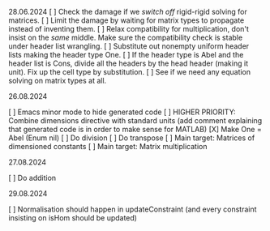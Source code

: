 28.06.2024
[ ] Check the damage if we *switch off* rigid-rigid solving for matrices.
[ ] Limit the damage by waiting for matrix types to propagate instead of inventing them.
[ ] Relax compatibility for multiplication, don't insist on the *same* middle. Make sure the compatibility check is stable under header list wrangling.
[ ] Substitute out nonempty uniform header lists making the header type One.
[ ] If the header type is Abel and the header list is Cons, divide all the headers by the head header (making it unit). Fix up the cell type by substitution.
[ ] See if we need any equation solving on matrix types at all.

26.08.2024

[ ] Emacs minor mode to hide generated code
[ ] HIGHER PRIORITY: Combine dimensions directive with standard units (add comment explaining that generated code is in order to make sense for MATLAB)
[X] Make One = Abel (Enum nil)
[ ] Do division
[ ] Do transpose
[ ] Main target: Matrices of dimensioned constants
[ ] Main target: Matrix multiplication

27.08.2024

[ ] Do addition

29.08.2024

[ ] Normalisation should happen in updateConstraint (and every constraint insisting on isHom should be updated)
